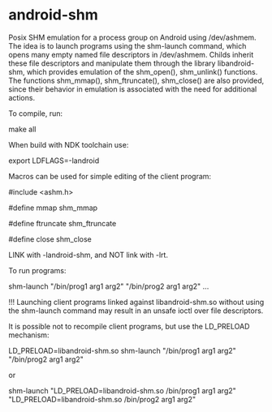 # android-shm

Posix SHM emulation for a process group on Android using /dev/ashmem.
The idea is to launch programs using the shm-launch command, which
opens many empty named file descriptors in /dev/ashmem.
Childs inherit these file descriptors and manipulate them through the library
libandroid-shm, which provides emulation of the shm_open(), shm_unlink() functions.
The functions shm_mmap(), shm_ftruncate(), shm_close() are also provided, since their
behavior in emulation is associated with the need for additional actions.

To compile, run:

make all

When build with NDK toolchain use:

export LDFLAGS=-landroid

Macros can be used for simple editing of the client program:

#include <ashm.h>

#define mmap shm_mmap

#define ftruncate shm_ftruncate

#define close shm_close

LINK with -landroid-shm, and NOT link with -lrt. 

To run programs:

shm-launch "/bin/prog1 arg1 arg2" "/bin/prog2 arg1 arg2" ... 

!!! Launching client programs linked against libandroid-shm.so without using the shm-launch command may result in an unsafe ioctl over file descriptors.

It is possible not to recompile client programs, but use the LD_PRELOAD mechanism:

LD_PRELOAD=libandroid-shm.so shm-launch "/bin/prog1 arg1 arg2" "/bin/prog2 arg1 arg2"

or

shm-launch "LD_PRELOAD=libandroid-shm.so /bin/prog1 arg1 arg2" "LD_PRELOAD=libandroid-shm.so /bin/prog2 arg1 arg2" 

